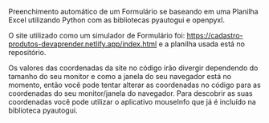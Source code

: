 Preenchimento automático de um Formulário se baseando em uma Planilha Excel utilizando Python com as bibliotecas pyautogui e openpyxl.

O site utilizado como um simulador de Formulário foi: https://cadastro-produtos-devaprender.netlify.app/index.html e a planilha usada está no repositório.

Os valores das coordenadas da site no código irão divergir dependendo do tamanho do seu monitor e como a janela do seu navegador está no momento, então você pode tentar alterar as coordenadas no código para as coordenadas do seu monitor/janela do navegador. Para descobrir as suas coordenadas você pode utilizar o aplicativo mouseInfo que já é incluído na biblioteca pyautogui.
